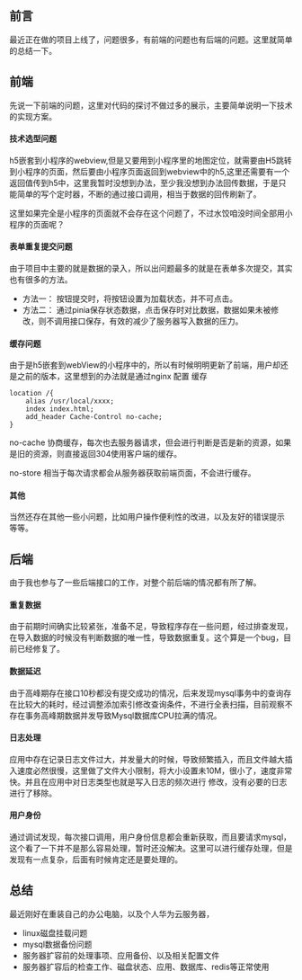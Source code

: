 ## 前言
最近正在做的项目上线了，问题很多，有前端的问题也有后端的问题。这里就简单的总结一下。

## 前端

先说一下前端的问题，这里对代码的探讨不做过多的展示，主要简单说明一下技术的实现方案。

#### 技术选型问题
h5嵌套到小程序的webview,但是又要用到小程序里的地图定位，就需要由H5跳转到小程序的页面，然后要由小程序页面返回到webview中的h5,这里还需要有一个返回值传到h5中，这里我暂时没想到办法，至少我没想到办法回传数据，于是只能简单的写个定时器，不断的通过接口调用，相当于数据的回传刷新了。

这里如果完全是小程序的页面就不会存在这个问题了，不过水饺咱没时间全部用小程序的页面呢？

#### 表单重复提交问题
由于项目中主要的就是数据的录入，所以出问题最多的就是在表单多次提交，其实也有很多的方法。
- 方法一： 按钮提交时，将按钮设置为加载状态，并不可点击。
- 方法二： 通过pinia保存状态数据，点击保存时对比数据，数据如果未被修改，则不调用接口保存，有效的减少了服务器写入数据的压力。

#### 缓存问题
由于是h5嵌套到webView的小程序中的，所以有时候明明更新了前端，用户却还是之前的版本，这里想到的办法就是通过nginx 配置 缓存
```
location /{
    alias /usr/local/xxxx;
    index index.html;
    add_header Cache-Control no-cache;
}
```
no-cache 协商缓存，每次也去服务器请求，但会进行判断是否是新的资源，如果是旧的资源，则直接返回304使用客户端的缓存。

no-store 相当于每次请求都会从服务器获取前端页面，不会进行缓存。

#### 其他
当然还存在其他一些小问题，比如用户操作便利性的改进，以及友好的错误提示 等等。

## 后端
由于我也参与了一些后端接口的工作，对整个前后端的情况都有所了解。

#### 重复数据

由于前期时间确实比较紧张，准备不足，导致程序存在一些问题，经过排查发现，在导入数据的时候没有判断数据的唯一性，导致数据重复。这个算是一个bug，目前已经修复了。
#### 数据延迟

由于高峰期存在接口10秒都没有提交成功的情况，后来发现mysql事务中的查询存在比较大的耗时，经过调整添加索引修改查询条件，不进行全表扫描，目前观察不存在事务高峰期数据并发导致Mysql数据库CPU拉满的情况。

#### 日志处理

应用中存在记录日志文件过大，并发量大的时候，导致频繁插入，而且文件越大插入速度必然很慢，这里做了文件大小限制，将大小设置未10M，很小了，速度非常快。并且在应用中对日志类型也就是写入日志的频次进行 修改，没有必要的日志进行了移除。

#### 用户身份
通过调试发现，每次接口调用，用户身份信息都会重新获取，而且要请求mysql，这个看了一下并不是那么容易处理，暂时还没解决。这里可以进行缓存处理，但是发现有一点复杂，后面有时候肯定还是要处理的。

## 总结

最近刚好在重装自己的办公电脑，以及个人华为云服务器，


- linux磁盘挂载问题
- mysql数据备份问题
- 服务器扩容前的处理事项、应用备份、以及相关配置文件
- 服务器扩容后的检查工作、磁盘状态、应用、数据库、redis等正常使用
 